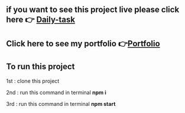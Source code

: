 <h2> if you want to see this project live please click here 👉 <a href="https://suryamani752.github.io/Daily-Task-React/">Daily-task</a> </h2>
<h2>Click here to see my portfolio 👉<a href="https://portfolio-suryamani-kumar-byj5.onrender.com/">Portfolio</a></h2>

## To run this project 
<p>1st : clone this project</p>
<p>2nd : run this command in terminal <b>npm i</b></p>
<p>3rd : run this command in terminal <b>npm start</b></p>
